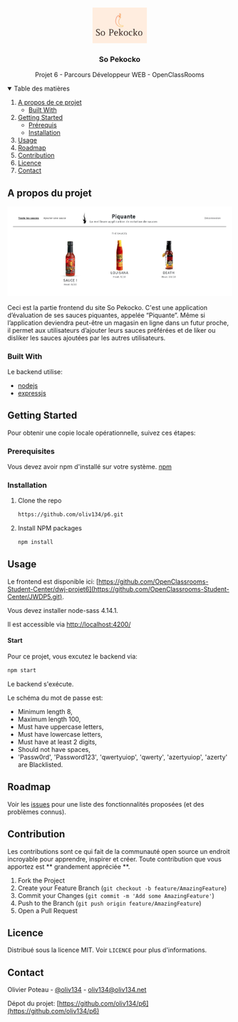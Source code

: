 <!--
*** Thanks for checking out the Best-README-Template. If you have a suggestion
*** that would make this better, please fork the repo and create a pull request
*** or simply open an issue with the tag "enhancement".
*** Thanks again! Now go create someSauce AMAZING! :D
-->



<!-- PROJECT SHIELDS -->
<!--
*** I'm using markdown "reference style" links for readability.
*** Reference links are enclosed in brackets [ ] instead of parentheses ( ).
*** See the bottom of this document for the declaration of the reference variables
*** for contributors-url, forks-url, etc. This is an optional, concise syntax you may use.
*** https://www.markdownguide.org/basic-syntax/#reference-style-links
-->




<!-- PROJECT LOGO -->
<br />
<p align="center">
  <a href="https://github.com/othneildrew/Best-README-Template">
    <img src="./images/logo.jpg" alt="Logo" height="80">
  </a>

  <h3 align="center">So Pekocko</h3>

  <p align="center">
    Projet 6 - Parcours Développeur WEB - OpenClassRooms
</p>



<!-- TABLE OF CONTENTS -->
<details open="open">
  <summary>Table des matières</summary>
  <ol>
    <li>
      <a href="#a-propos-du-projet">A propos de ce projet</a>
      <ul>
        <li><a href="#built-with">Built With</a></li>
      </ul>
    </li>
    <li>
      <a href="#getting-started">Getting Started</a>
      <ul>
        <li><a href="#prerequisites">Prérequis</a></li>
        <li><a href="#installation">Installation</a></li>
      </ul>
    </li>
    <li><a href="#usage">Usage</a></li>
    <li><a href="#roadmap">Roadmap</a></li>
    <li><a href="#contribution">Contribution</a></li>
    <li><a href="#licence">Licence</a></li>
    <li><a href="#contact">Contact</a></li>
  </ol>
</details>



<!-- ABOUT THE PROJECT -->
## A propos du projet
![screeenshot](./images/screenshot.jpg)


Ceci est la partie frontend du site So Pekocko.
C'est une application d’évaluation de ses sauces piquantes, appelée “Piquante”.
Même si l’application deviendra peut-être un magasin en ligne dans un futur proche, il permet aux utilisateurs d’ajouter leurs sauces préférées et de liker ou disliker les sauces ajoutées par les autres utilisateurs.


### Built With

Le backend utilise: 
* [nodejs](https://nodejs.org)
* [expressjs](https://expressjs.com)

<!-- GETTING STARTED -->
## Getting Started

Pour obtenir une copie locale opérationnelle, suivez ces étapes:

### Prerequisites

Vous devez avoir npm d'installé sur votre système.
[npm](https://www.npmjs.com/get-npm)



### Installation

1. Clone the repo
   ```sh
   https://github.com/oliv134/p6.git
   ```
2. Install NPM packages
   ```sh
   npm install
   ```



<!-- USAGE EXAMPLES -->
## Usage

Le frontend est disponible ici: [https://github.com/OpenClassrooms-Student-Center/dwj-projet6](https://github.com/OpenClassrooms-Student-Center/JWDP5.git).

Vous devez installer node-sass 4.14.1.

Il est accessible via [http://localhost:4200/](http://localhost:4200/)

#### Start
Pour ce projet, vous excutez le backend via:
   ```sh
   npm start
   ```
Le backend s'exécute.

Le schéma du mot de passe est:

* Minimum length 8,
* Maximum length 100,
* Must have uppercase letters,
* Must have lowercase letters,
* Must have at least 2 digits,
* Should not have spaces,
* 'Passw0rd', 'Password123', 'qwertyuiop', 'qwerty', 'azertyuiop', 'azerty' are Blacklisted.


<!-- ROADMAP -->
## Roadmap

Voir les [issues](https://github.com/oliv134/p6/issues) pour une liste des fonctionnalités proposées (et des problèmes connus).



<!-- CONTRIBUTING -->
## Contribution

Les contributions sont ce qui fait de la communauté open source un endroit incroyable pour apprendre, inspirer et créer. Toute contribution que vous apportez est ** grandement appréciée **.

1. Fork the Project
2. Create your Feature Branch (`git checkout -b feature/AmazingFeature`)
3. Commit your Changes (`git commit -m 'Add some AmazingFeature'`)
4. Push to the Branch (`git push origin feature/AmazingFeature`)
5. Open a Pull Request



<!-- LICENSE -->
## Licence

Distribué sous la licence MIT. Voir `LICENCE` pour plus d'informations.



<!-- CONTACT -->
## Contact

Olivier Poteau - [@oliv134](https://twitter.com/Oliv134/) - oliv134@oliv134.net

Dépot du projet: [https://github.com/oliv134/p6](https://github.com/oliv134/p6)

<!-- MARKDOWN LINKS & IMAGES -->
<!-- https://www.markdownguide.org/basic-syntax/#reference-style-links -->
[contributors-shield]: https://img.shields.io/github/contributors/othneildrew/Best-README-Template.svg?style=for-the-badge
[contributors-url]: https://github.com/othneildrew/Best-README-Template/graphs/contributors
[forks-shield]: https://img.shields.io/github/forks/othneildrew/Best-README-Template.svg?style=for-the-badge
[forks-url]: https://github.com/othneildrew/Best-README-Template/network/members
[stars-shield]: https://img.shields.io/github/stars/othneildrew/Best-README-Template.svg?style=for-the-badge
[stars-url]: https://github.com/othneildrew/Best-README-Template/stargazers
[issues-shield]: https://img.shields.io/github/issues/othneildrew/Best-README-Template.svg?style=for-the-badge
[issues-url]: https://github.com/othneildrew/Best-README-Template/issues
[license-shield]: https://img.shields.io/github/license/othneildrew/Best-README-Template.svg?style=for-the-badge
[license-url]: https://github.com/othneildrew/Best-README-Template/blob/master/LICENSE.txt
[linkedin-shield]: https://img.shields.io/badge/-LinkedIn-black.svg?style=for-the-badge&logo=linkedin&colorB=555
[linkedin-url]: https://linkedin.com/in/othneildrew
[product-screenshot]: images/screenshot.png
